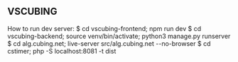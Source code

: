 ## VSCUBING 

How to run dev server:
$ cd vscubing-frontend; npm run dev
$ cd vscubing-backend; source venv/bin/activate; python3 manage.py runserver
$ cd alg.cubing.net; live-server src/alg.cubing.net --no-browser
$ cd cstimer; php -S localhost:8081 -t dist
